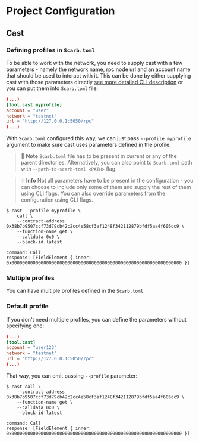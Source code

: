 # Project Configuration

## Cast
### Defining profiles in `Scarb.toml`

To be able to work with the network, you need to supply cast with a few parameters - namely the network name, rpc node url and an account name that should be used to interact with it. This can be done by either supplying cast with those parameters directly [see more detailed CLI description](../appendix/cast/index.html) or you can put them into `Scarb.toml` file:


```toml
(...)
[tool.cast.myprofile]
account = "user"
network = "testnet"
url = "http://127.0.0.1:5050/rpc"
(...)
```

With `Scarb.toml` configured this way, we can just pass `--profile myprofile` argument to make sure cast uses parameters defined in the profile.

> 📝 **Note**
> `Scarb.toml` file has to be present in current or any of the parent directories.
> Alternatively, you can also point to `Scarb.toml` path with `--path-to-scarb-toml <PATH>` flag.

> 💡 **Info**
> Not all parameters have to be present in the configuration - you can choose to include only some of them and supply the rest of them using CLI flags. You can also override parameters from the configuration using CLI flags.


```shell
$ cast --profile myprofile \
    call \
    --contract-address 0x38b7b9507ccf73d79cb42c2cc4e58cf3af1248f342112879bfdf5aa4f606cc9 \
    --function-name get \
    --calldata 0x0 \
    --block-id latest

command: Call
response: [FieldElement { inner: 0x0000000000000000000000000000000000000000000000000000000000000000 }]
```

### Multiple profiles

You can have multiple profiles defined in the `Scarb.toml`.

### Default profile

If you don't need multiple profiles, you can define the parameters without specifying one:

```toml
(...)
[tool.cast]
account = "user123"
network = "testnet"
url = "http://127.0.0.1:5050/rpc"
(...)
```

That way, you can omit passing `--profile` parameter:

```shell
$ cast call \
    --contract-address 0x38b7b9507ccf73d79cb42c2cc4e58cf3af1248f342112879bfdf5aa4f606cc9 \
    --function-name get \
    --calldata 0x0 \
    --block-id latest

command: Call
response: [FieldElement { inner: 0x0000000000000000000000000000000000000000000000000000000000000000 }]
```
